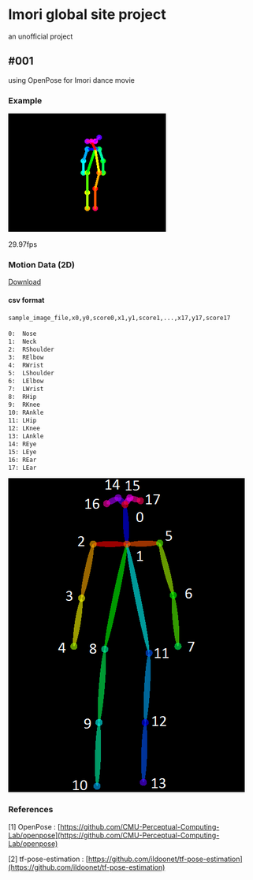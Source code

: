 # Imori global site project

an unofficial project

## #001

using OpenPose for Imori dance movie

### Example

![i001/example.gif](i001/example.gif "example.gif")

29.97fps

### Motion Data (2D)

[Download](i001/motion_data.zip "motion_data.zip")

#### csv format

    sample_image_file,x0,y0,score0,x1,y1,score1,...,x17,y17,score17

    0:  Nose
    1:  Neck
    2:  RShoulder
    3:  RElbow
    4:  RWrist
    5:  LShoulder
    6:  LElbow
    7:  LWrist
    8:  RHip
    9:  RKnee
    10: RAnkle
    11: LHip
    12: LKnee
    13: LAnkle
    14: REye
    15: LEye
    16: REar
    17: LEar

![i001/keypoints_pose.png](i001/keypoints_pose.png "keypoints_pose.png")

### References

[1] OpenPose : [https://github.com/CMU-Perceptual-Computing-Lab/openpose](https://github.com/CMU-Perceptual-Computing-Lab/openpose)

[2] tf-pose-estimation : [https://github.com/ildoonet/tf-pose-estimation](https://github.com/ildoonet/tf-pose-estimation)

